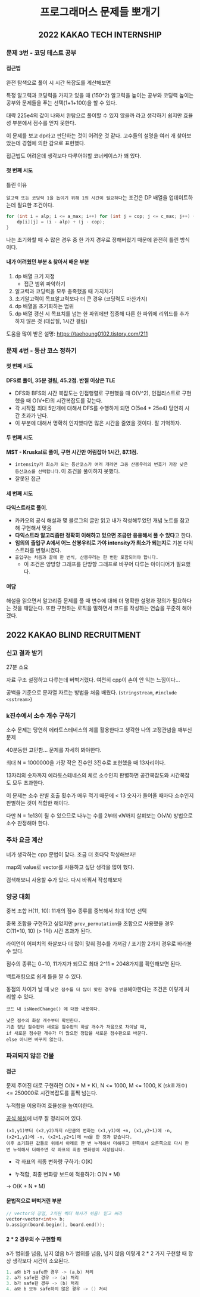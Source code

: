 # <center>프로그래머스 문제들 뽀개기</center>

## <center>2022 KAKAO TECH INTERNSHIP</center>

### 문제 3번 - 코딩 테스트 공부

#### 접근법

완전 탐색으로 풀이 시 시간 복잡도를 계산해보면

특정 알고력과 코딩력을 가지고 있을 때 (150^2) 알고력을 높이는 공부와 코딩력 높이는 공부와 문제들을 푸는 선택(1+1+100)을 할 수 있다.

대략 225e4의 값이 나와서 완탐으로 풀이할 수 있지 않을까 라고 생각하기 쉽지만 효율성 부분에서 점수를 얻지 못한다.

이 문제를 보고 dp라고 판단하는 것이 어려운 것 같다. 고수들의 설명을 여러 개 찾아보았는데 경험에 의한 감으로 표현했다.   

접근법도 어려운데 생각보다 다루어야할 코너케이스가 꽤 있다.

#### 첫 번째 시도

틀린 이유

`알고력 또는 코딩력 1을 놉이기 위해 1의 시간이 필요하다`는 조건은 DP 배열을 업데이트하는데 필요한 조건이다.

```c++
for (int i = alp; i <= a_max; i++) for (int j = cop; j <= c_max; j++) {
    dp[i][j] = (i - alp) + (j - cop);
}
```

나는 초기화할 때 수 많은 경우 중 한 가지 경우로 정해버렸기 때문에 완전히 틀린 방식이다.

#### 내가 어려웠던 부분 & 찾아서 배운 부분

1. dp 배열 크기 지정
   - 접근 범위 파악하기
2. 알고력과 코딩력을 모두 충족했을 때 가지치기
3. 초기알고력이 목표알고력보다 더 큰 경우 (코딩력도 마찬가지)
4. dp 배열을 초기화하는 범위
5. dp 배열 갱신 시 목표치를 넘는 한 파워에만 집중해 다른 한 파워에 리워드를 추가하지 않은 것 (대삽질, 1시간 걸림) 

도움을 많이 받은 설명: https://taehoung0102.tistory.com/211

### 문제 4번 - 등산 코스 정하기

#### 첫 번째 시도

**DFS로 풀이, 35분 걸림, 45.2점. 반절 이상은 TLE**

- DFS와 BFS의 시간 복잡도는 인접행렬로 구현했을 때 O(V^2), 인접리스트로 구현했을 때 O(V+E)의 시간복잡도를 갖는다.
- 각 시작점 최대 5만개에 대해서 DFS를 수행하게 되면 O(5e4 * 25e4) 당연히 시간 초과가 난다.
- 이 부분에 대해서 명확히 인지했다면 많은 시간을 줄였을 것이다. 잘 기억하자.

#### 두 번째 시도

**MST - Kruskal로 풀이, 구현 시간만 어림잡아 1시간, 87.1점.**

- `intensity가 최소가 되는 등산코스가 여러 개라면 그중 산봉우리의 번호가 가장 낮은 등산코스를 선택합니다.`이 조건을 풀이하지 못했다.
- 잘못된 접근

#### 세 번째 시도

**다익스트라로 풀이.**

- 카카오의 공식 해설과 몇 블로그의 글만 읽고 내가 작성해두었던 개념 노트를 참고해 구현해서 맞음
- **다익스트라 알고리즘만 정확히 이해하고 있으면 조금만 응용해서 풀 수 있다**고 한다.
- **임의의 출입구 A에서 어느 산봉우리로 가야 intensity가 최소가 되는지**로 기본 다익스트라를 변형시켰다.
- `출입구는 처음과 끝에 한 번씩, 산봉우리는 한 번만 포함되어야 합니다.`
  - 이 조건은 양방향 그래프를 단방향 그래프로 바꾸어 다루는 아이디어가 필요했다.

#### 여담

해설을 읽으면서 알고리즘 문제를 풀 때 변수에 대해 더 명확한 설명과 정의가 필요하다는 것을 깨닫는다. 또한 구현하는 로직을 말하면서 코드를 작성하는 연습을 꾸준히 해야겠다.

## 2022 KAKAO BLIND RECRUITMENT

### 신고 결과 받기

27분 소요

자료 구조 설정하고 다루는데 버벅거렸다. 여전히 cpp이 손이 안 익는 느낌이다...

공백을 기준으로 문자열 자르는 방법을 처음 배웠다. (`stringstream`, `#include <sstream>`) 

### k진수에서 소수 개수 구하기

소수 문제는 당연히 에라토스테네스의 체를 활용한다고 생각한 나의 고정관념을 깨부신 문제

40분동안 고민함... 문제를 자세히 봐야한다.

최대 N = 1000000을 가장 작은 진수인 3진수로 표현했을 때 13자리이다.

13자리의 숫자까지 에라토스테네스의 체로 소수인지 판별하면 공간복잡도와 시간복잡도 모두 초과한다.

이 문제는 소수 판별 호출 횟수가 매우 적기 때문에 < 13 숫자가 들어올 때마다 소수인지 판별하는 것이 적합한 해이다.

다만 N = 1e13이 될 수 있으므로 나누는 수를 2부터 √𝑁까지 살펴보는 O(√𝑁) 방법으로 소수 판정해야 한다.

### 주차 요금 계산

너가 생각하는 cpp 문법이 맞다. 조금 더 호다닥 작성해보자!

map의 value로 vector를 사용하고 싶단 생각을 많이 했다. 

검색해보니 사용할 수가 있다. 다시 바꿔서 작성해보자

### 양궁 대회

중복 조합 H(11, 10): 11개의 점수 종류를 중복해서 최대 10번 선택

중복 조합을 구현하고 싶었지만 `prev_permutation`을 조합으로 사용했을 경우 C(11*10, 10) (> 1억) 시간 초과가 된다.

라이언이 어피치의 화살보다 더 많이 맞춰 점수를 가져감 / 포기함 2가지 경우로 바라볼 수 있다.

점수의 종류는 0~10, 11가지가 되므로 최대 2^11 = 2048가지를 확인해보면 된다.

백트래킹으로 쉽게 틀을 짤 수 있다.

동점의 차이가 날 때 `낮은 점수를 더 많이 맞힌 경우를 반환`해야한다는 조건은 이렇게 처리할 수 있다.

```
코드 내 isNeedChange() 에 대한 내용이다.

낮은 점수의 화살 개수부터 확인한다.
기존 정답 점수판와 새로운 점수판의 화살 개수가 처음으로 차이날 때, 
if 새로운 점수판 개수가 더 많으면 정답을 새로운 점수판으로 바꾼다.
else 아니면 바꾸지 않는다.
```

### 파괴되지 않은 건물

#### 접근

문제 주어진 대로 구현하면 O(N * M * K), N <= 1000, M <= 1000, K (skill 개수) <= 250000로 시간복잡도를 훌쩍 넘는다.

누적합을 이용하여 효율성을 높여야한다.

[공식 해설](https://tech.kakao.com/2022/01/14/2022-kakao-recruitment-round-1/#%EB%AC%B8%EC%A0%9C-6-%ED%8C%8C%EA%B4%B4%EB%90%98%EC%A7%80-%EC%95%8A%EC%9D%80-%EA%B1%B4%EB%AC%BC)에 너무 잘 정리되어 있다.

```
(x1,y1)부터 (x2,y2)까지 n만큼의 변화는 (x1,y1)에 +n, (x1,y2+1)에 -n, (x2+1,y1)에 -n, (x2+1,y2+1)에 +n을 한 것과 같습니다.
이후 초기화된 값들로 위에서 아래로 한 번 누적해서 더해주고 왼쪽에서 오른쪽으로 다시 한 번 누적해서 더해주면 각 좌표의 최종 변화량이 저장됩니다.  
```

- 각 좌표의 최종 변화량 구하기: O(K)

- 누적합, 최종 변화량 보드에 적용하기: O(N * M)

-> O(K + N * M)

#### 문법적으로 버벅거린 부분

```c++
// vector의 장점, 2차원 벡터 복사가 쉬움! 믿고 써라
vector<vector<int>> b;
b.assign(board.begin(), board.end()); 
```

#### 2 * 2 경우의 수 구현할 때

a가 범위를 넘음, 넘지 않음
b가 범위를 넘음, 넘지 않음
이렇게 2 * 2 가지 구현할 때 항상 생각보다 시간이 소요된다.

```c++
1. a와 b가 safe한 경우 -> (a,b) 처리
2. a가 safe한 경우 -> (a) 처리
3. b가 safe한 경우 -> (b) 처리
4. a와 b 모두 safe하지 않은 경우 -> () 처리
```